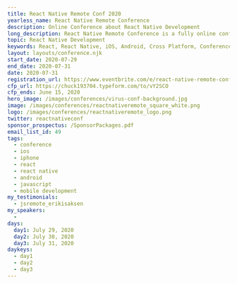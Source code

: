 ```yaml
---
title: React Native Remote Conf 2020
yearless_name: React Native Remote Conference
description: Online Conference about React Native Development
long_description: React Native Remote Conference is a fully online conference produced by the team that creates the React Native Radio podcast. This will be the premier online experience for React Native developers to stay current without the hassle of travel or the risk of contagion.
topic: React Native Development
keywords: React, React Native, iOS, Android, Cross Platform, Conference, Learning, Staying Current
layout: layouts/conference.njk
start_date: 2020-07-29
end_date: 2020-07-31
date: 2020-07-31  
registration_url: https://www.eventbrite.com/e/react-native-remote-conference-2020-tickets-102853589856
cfp_url: https://chuck193704.typeform.com/to/vY2SCO
cfp_ends: June 15, 2020
hero_image: /images/conferences/virus-conf-background.jpg
image: /images/conferences/reactnativeremote_square_white.png
logo: /images/conferences/reactnativeremote_logo.png
twitter: reactnativeconf
sponsor_prospectus: /SponsorPackages.pdf
email_list_id: 49
tags:
  - conference
  - ios
  - iphone
  - react
  - react native
  - android
  - javascript
  - mobile development
my_testimonials:
  - jsremote_erikisaksen
my_speakers:
  - 
days:
  day1: July 29, 2020
  day2: July 30, 2020
  day3: July 31, 2020
daykeys:
  - day1
  - day2
  - day3
---
```


